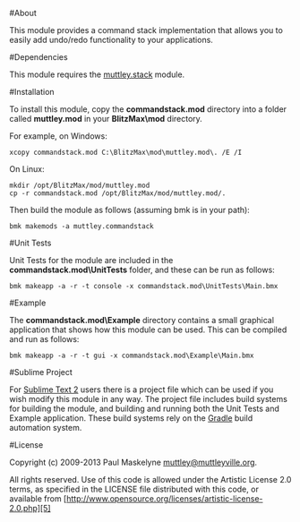 #About

This module provides a command stack implementation that allows you to easily
add undo/redo functionality to your applications.

#Dependencies

This module requires the [muttley.stack][1] module.

#Installation

To install this module, copy the **commandstack.mod** directory into a folder
called **muttley.mod** in your **BlitzMax\mod** directory.

For example, on Windows:

	xcopy commandstack.mod C:\BlitzMax\mod\muttley.mod\. /E /I

On Linux:

	mkdir /opt/BlitzMax/mod/muttley.mod
	cp -r commandstack.mod /opt/BlitzMax/mod/muttley.mod/.

Then build the module as follows (assuming bmk is in your path):

	bmk makemods -a muttley.commandstack

#Unit Tests

Unit Tests for the module are included in the **commandstack.mod\UnitTests**
folder, and these can be run as follows:

	bmk makeapp -a -r -t console -x commandstack.mod\UnitTests\Main.bmx

#Example

The **commandstack.mod\Example** directory contains a small graphical
application that shows how this module can be used.  This can be compiled
and run as follows:

	bmk makeapp -a -r -t gui -x commandstack.mod\Example\Main.bmx

#Sublime Project

For [Sublime Text 2][2] users there is a project file which can be used
if you wish modify this module in any way.  The project file includes
build systems for building the module, and building and running both
the Unit Tests and Example application.  These build systems rely on
the [Gradle][3] build automation system.

#License

Copyright (c) 2009-2013 Paul Maskelyne [<muttley@muttleyville.org>][4].

All rights reserved. Use of this code is allowed under the
Artistic License 2.0 terms, as specified in the LICENSE file
distributed with this code, or available from
[http://www.opensource.org/licenses/artistic-license-2.0.php][5]

[1]: https://bitbucket.org/muttley/muttley.stack
[2]: http://www.sublimetext.com/
[3]: http://www.gradle.org/
[4]: mailto:muttley@muttleyville.org
[5]: http://www.opensource.org/licenses/artistic-license-2.0.php
